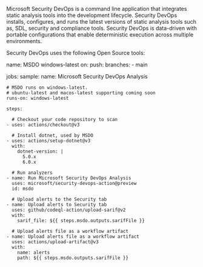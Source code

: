 Microsoft Security DevOps is a command line application that integrates static analysis tools into the development lifecycle. Security DevOps installs, configures, and runs the latest versions of static analysis tools such as, SDL, security and compliance tools. Security DevOps is data-driven with portable configurations that enable deterministic execution across multiple environments.

Security DevOps uses the following Open Source tools:

name: MSDO windows-latest
on:
  push:
    branches:
      - main

jobs:
  sample:
    name: Microsoft Security DevOps Analysis

    # MSDO runs on windows-latest.
    # ubuntu-latest and macos-latest supporting coming soon
    runs-on: windows-latest

    steps:

      # Checkout your code repository to scan
    - uses: actions/checkout@v3

      # Install dotnet, used by MSDO
    - uses: actions/setup-dotnet@v3
      with:
        dotnet-version: |
          5.0.x
          6.0.x

      # Run analyzers
    - name: Run Microsoft Security DevOps Analysis
      uses: microsoft/security-devops-action@preview
      id: msdo

      # Upload alerts to the Security tab
    - name: Upload alerts to Security tab
      uses: github/codeql-action/upload-sarif@v2
      with:
        sarif_file: ${{ steps.msdo.outputs.sarifFile }}

      # Upload alerts file as a workflow artifact
    - name: Upload alerts file as a workflow artifact
      uses: actions/upload-artifact@v3
      with:  
        name: alerts
        path: ${{ steps.msdo.outputs.sarifFile }}
